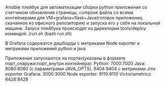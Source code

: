  Ansible плейбук для автоматизации сборки python приложения со счетчиком обновления страницы, compose файла со всеми контейнерами для VM+grafana+flask+Java(готовое приложение, скачанное из офисного репозитория) и запуска его у себя на локальной машине.
Запуск плейбука происходит из директории tools/deploy командой ./run.sh (bash run.sh)

В Grafana содержатся дашборды с метриками Node exporter и метриками приложений python и java

Приложения запускаются на портах(указаны в формате порт_снаружи:порт_внутри контейнера): 
Python: 7000:7000
Java: 8080:8080 (с параметрами JAVA_OPTS), 9404:9404 с метриками Jmx exporter
Grafana: 3000:3000
Node exporter: 9110:9110
Victoriametrics: 8428:8428
